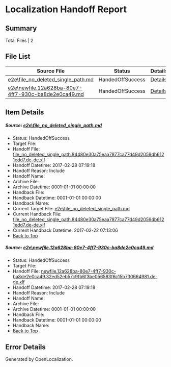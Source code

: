 # <a name='report-top'></a> Localization Handoff Report

## Summary
 Total Files | 2

## File List
 Source File | Status | Details 
 ----------- | ------ | ------- 
 [e2e\file_no_deleted_single_path.md](https://github.com/OpenLocalizationTestOrg/ol-test4/blob/0a36fbc3dd66126d853d375c7008ad0e7c082f04/e2e/file_no_deleted_single_path.md) | HandedOffSuccess | [Details](#789a300d7a67bb0bb02c073b626e4bf67f0975b53)
 [e2e\newfile.12a628ba-80e7-4ff7-930c-ba8de2e0ca49.md](https://github.com/OpenLocalizationTestOrg/ol-test4/blob/0a36fbc3dd66126d853d375c7008ad0e7c082f04/e2e/newfile.12a628ba-80e7-4ff7-930c-ba8de2e0ca49.md) | HandedOffSuccess | [Details](#1507ee2a3117e5c099d9a3c5357f347f8b3720f05)

## Item Details
##### <a name='789a300d7a67bb0bb02c073b626e4bf67f0975b53'></a> Source: [e2e\file_no_deleted_single_path.md](https://github.com/OpenLocalizationTestOrg/ol-test4/blob/0a36fbc3dd66126d853d375c7008ad0e7c082f04/e2e/file_no_deleted_single_path.md)
* Status: HandedOffSuccess
* Target File: 
* Handoff File: [file_no_deleted_single_path.84480e30a75eaa7877ca77d49d2059db6121edd7.de-de.xlf](https://github.com/OpenLocalizationTestOrg/ol-test4-handoff/blob/839452f552c5ed977dab8abd60bf89e5776fff6d/ol-handoff/OpenLocalizationTestOrg/ol-test4-dede/xinjiang/mt/file_no_deleted_single_path.84480e30a75eaa7877ca77d49d2059db6121edd7.de-de.xlf)
* Handoff Datetime: 2017-02-28 07:19:18
* Handoff Reason: Include
* Handoff Name: 
* Archive File: 
* Archive Datetime: 0001-01-01 00:00:00
* Handback File: 
* Handback Datetime: 0001-01-01 00:00:00
* Handback Name: 
* Current Target File: [e2e\file_no_deleted_single_path.md](https://github.com/OpenLocalizationTestOrg/ol-test4-dede/blob/af76a614dc376618383a69c57417198a4f65dd0c/e2e/file_no_deleted_single_path.md)
* Current Handback File: [file_no_deleted_single_path.84480e30a75eaa7877ca77d49d2059db6121edd7.de-de.xlf](https://github.com/OpenLocalizationTestOrg/ol-test4-handback/blob/85fd46f0f436abecb7b4c5b4920d76518bf813df/ol-handback/OpenLocalizationTestOrg/ol-test4-dede/xinjiang/mt/file_no_deleted_single_path.84480e30a75eaa7877ca77d49d2059db6121edd7.de-de.xlf)
* Current Handback Datetime: 2017-02-22 07:13:06
* [Back to Top](#report-top)

##### <a name='1507ee2a3117e5c099d9a3c5357f347f8b3720f05'></a> Source: [e2e\newfile.12a628ba-80e7-4ff7-930c-ba8de2e0ca49.md](https://github.com/OpenLocalizationTestOrg/ol-test4/blob/0a36fbc3dd66126d853d375c7008ad0e7c082f04/e2e/newfile.12a628ba-80e7-4ff7-930c-ba8de2e0ca49.md)
* Status: HandedOffSuccess
* Target File: 
* Handoff File: [newfile.12a628ba-80e7-4ff7-930c-ba8de2e0ca49.32ed52eb57c9fb6f3be056583f6c15b730664981.de-de.xlf](https://github.com/OpenLocalizationTestOrg/ol-test4-handoff/blob/839452f552c5ed977dab8abd60bf89e5776fff6d/ol-handoff/OpenLocalizationTestOrg/ol-test4-dede/xinjiang/mt/newfile.12a628ba-80e7-4ff7-930c-ba8de2e0ca49.32ed52eb57c9fb6f3be056583f6c15b730664981.de-de.xlf)
* Handoff Datetime: 2017-02-28 07:19:18
* Handoff Reason: Include
* Handoff Name: 
* Archive File: 
* Archive Datetime: 0001-01-01 00:00:00
* Handback File: 
* Handback Datetime: 0001-01-01 00:00:00
* Handback Name: 
* [Back to Top](#report-top)


## Error Details

Generated by OpenLocalization.
